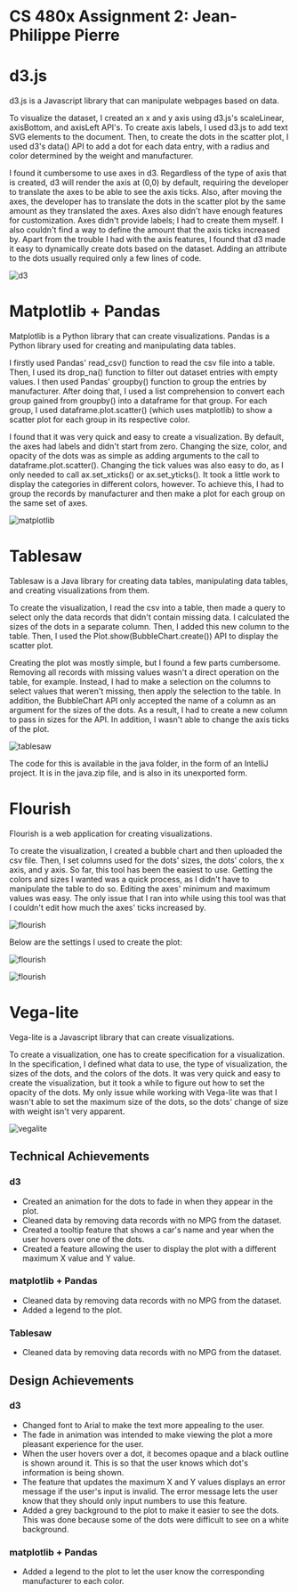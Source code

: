 # CS 480x Assignment 2: Jean-Philippe Pierre
# d3.js

d3.js is a Javascript library that can manipulate webpages based on data.

To visualize the dataset, I created an x and y axis using d3.js's scaleLinear, axisBottom, and axisLeft API's. To create axis labels, I used d3.js to add text SVG elements to the document. Then, to create the dots in the scatter plot, I used d3's data() API to add a dot for each data entry, with a radius and color determined by the weight and manufacturer.

I found it cumbersome to use axes in d3. Regardless of the type of axis that is created, d3 will render the axis at (0,0) by default, requiring the developer to translate the axes to be able to see the axis ticks. Also, after moving the axes, the developer has to translate the dots in the scatter plot by the same amount as they translated the axes. Axes also didn't have enough features for customization. Axes didn't provide labels; I had to create them myself. I also couldn't find a way to define the amount that the axis ticks increased by. Apart from the trouble I had with the axis features, I found that d3 made it easy to dynamically create dots based on the dataset. Adding an attribute to the dots usually required only a few lines of code.

![d3](img/d3vis.png)

# Matplotlib + Pandas
Matplotlib is a Python library that can create visualizations. Pandas is a Python library used for creating and manipulating data tables.

I firstly used Pandas' read_csv() function to read the csv file into a table. Then, I used its drop_na() function to filter out dataset entries with empty values. I then used Pandas' groupby() function to group the entries by manufacturer. After doing that, I used a list comprehension to convert each group gained from groupby() into a dataframe for that group. For each group, I used dataframe.plot.scatter() (which uses matplotlib) to show a scatter plot for each group in its respective color.

I found that it was very quick and easy to create a visualization. By default, the axes had labels and didn't start from zero. Changing the size, color, and opacity of the dots was as simple as adding arguments to the call to dataframe.plot.scatter(). Changing the tick values was also easy to do, as I only needed to call ax.set_xticks() or ax.set_yticks(). It took a little work to display the categories in different colors, however. To achieve this, I had to group the records by manufacturer and then make a plot for each group on the same set of axes.

![matplotlib](img/matplot_vis.png)

# Tablesaw
Tablesaw is a Java library for creating data tables, manipulating data tables, and creating visualizations from them.

To create the visualization, I read the csv into a table, then made a query to select only the data records that didn't contain missing data. I calculated the sizes of the dots in a separate column. Then, I added this new column to the table. Then, I used the Plot.show(BubbleChart.create()) API to display the scatter plot.

Creating the plot was mostly simple, but I found a few parts cumbersome. Removing all records with missing values wasn't a direct operation on the table, for example. Instead, I had to make a selection on the columns to select values that weren't missing, then apply the selection to the table. In addition, the BubbleChart API only accepted the name of a column as an argument for the sizes of the dots. As a result, I had to create a new column to pass in sizes for the API. In addition, I wasn't able to change the axis ticks of the plot.

![tablesaw](img/tablesaw_vis.png)

The code for this is available in the java folder, in the form of an IntelliJ project. It is in the java.zip file, and is also in its unexported form.

# Flourish
Flourish is a web application for creating visualizations.

To create the visualization, I created a bubble chart and then uploaded the csv file. Then, I set columns used for the dots' sizes, the dots' colors, the x axis, and y axis. So far, this tool has been the easiest to use. Getting the colors and sizes I wanted was a quick process, as I didn't have to manipulate the table to do so. Editing the axes' minimum and maximum values was easy. The only issue that I ran into while using this tool was that I couldn't edit how much the axes' ticks increased by.

![flourish](img/flourish_vis.png)

Below are the settings I used to create the plot:

![flourish](flourish/data_settings.png)

![flourish](flourish/vis_settings.png)

# Vega-lite
Vega-lite is a Javascript library that can create visualizations.

To create a visualization, one has to create specification for a visualization. In the specification, I defined what data to use, the type of visualization, the sizes of the dots, and the colors of the dots. It was very quick and easy to create the visualization, but it took a while to figure out how to set the opacity of the dots. My only issue while working with Vega-lite was that I wasn't able to set the maximum size of the dots, so the dots' change of size with weight isn't very apparent.

![vegalite](img/vega_vis.png)

## Technical Achievements
### d3
* Created an animation for the dots to fade in when they appear in the plot.
* Cleaned data by removing data records with no MPG from the dataset.
* Created a tooltip feature that shows a car's name and year when the user hovers over one of the dots.
* Created a feature allowing the user to display the plot with a different maximum X value and Y value.

### matplotlib + Pandas
* Cleaned data by removing data records with no MPG from the dataset.
* Added a legend to the plot.

### Tablesaw
* Cleaned data by removing data records with no MPG from the dataset.

## Design Achievements
### d3
* Changed font to Arial to make the text more appealing to the user.
* The fade in animation was intended to make viewing the plot a more pleasant experience for the user.
* When the user hovers over a dot, it becomes opaque and a black outline is shown around it. This is so that the user knows which dot's information is being shown.
* The feature that updates the maximum X and Y values displays an error message if the user's input is invalid. The error message lets the user know that they should only input numbers to use this feature.
* Added a grey background to the plot to make it easier to see the dots. This was done because some of the dots were difficult to see on a white background.

### matplotlib + Pandas
* Added a legend to the plot to let the user know the corresponding manufacturer to each color.